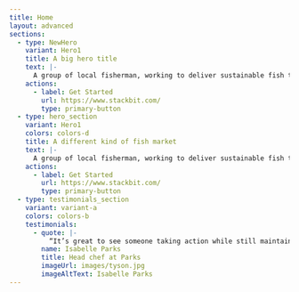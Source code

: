 ```yaml
---
title: Home
layout: advanced
sections:
  - type: NewHero
    variant: Hero1
    title: A big hero title
    text: |-
      A group of local fisherman, working to deliver sustainable fish to your table. Each fish you buy, helps support fishing regulations and laws, to help sustain a better future for our waters, our food, and our globe.
    actions:
      - label: Get Started
        url: https://www.stackbit.com/
        type: primary-button
  - type: hero_section
    variant: Hero1
    colors: colors-d
    title: A different kind of fish market
    text: |-
      A group of local fisherman, working to deliver sustainable fish to your table. Each fish you buy, helps support fishing regulations and laws, to help sustain a better future for our waters, our food, and our globe.
    actions:
      - label: Get Started
        url: https://www.stackbit.com/
        type: primary-button
  - type: testimonials_section
    variant: variant-a
    colors: colors-b
    testimonials:
      - quote: |-
          “It’s great to see someone taking action while still maintaining a sustainable fish supply to home cooks.”
        name: Isabelle Parks
        title: Head chef at Parks
        imageUrl: images/tyson.jpg
        imageAltText: Isabelle Parks
---
```

